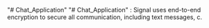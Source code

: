 "# Chat_Application" 
"# Chat_Application" : Signal uses end-to-end encryption to secure all communication, including text messages,
c.
